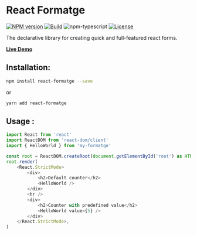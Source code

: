 # React Formatge

[![NPM version][npm-image]][npm-url]
[![Build][github-build]][github-build-url]
![npm-typescript]
[![License][github-license]][github-license-url]

The declarative library for creating quick and full-featured react forms.

[**Live Demo**](https://juancarloselorriaga.github.io/react-formatge/)

## Installation:

```bash
npm install react-formatge --save
```

or

```bash
yarn add react-formatge
```

## Usage :

```js
import React from 'react'
import ReactDOM from 'react-dom/client'
import { HelloWorld } from 'my-formatge'

const root = ReactDOM.createRoot(document.getElementById('root') as HTMLElement)
root.render(
    <React.StrictMode>
        <div>
            <h2>Default counter</h2>
            <HelloWorld />
        </div>
        <hr />
        <div>
            <h2>Counter with predefined value</h2>
            <HelloWorld value={5} />
        </div>
    </React.StrictMode>,
)

```

[npm-url]: https://www.npmjs.com/package/react-formatge
[npm-image]: https://img.shields.io/npm/v/react-formatge
[github-license]: https://img.shields.io/github/license/juancarloselorriaga/react-formatge
[github-license-url]: https://github.com/juancarloselorriaga/react-formatge/blob/master/LICENSE
[github-build]: https://github.com/juancarloselorriaga/react-formatge/actions/workflows/publish.yml/badge.svg
[github-build-url]: https://github.com/juancarloselorriaga/react-formatge/actions/workflows/publish.yml
[npm-typescript]: https://img.shields.io/npm/types/react-formatge